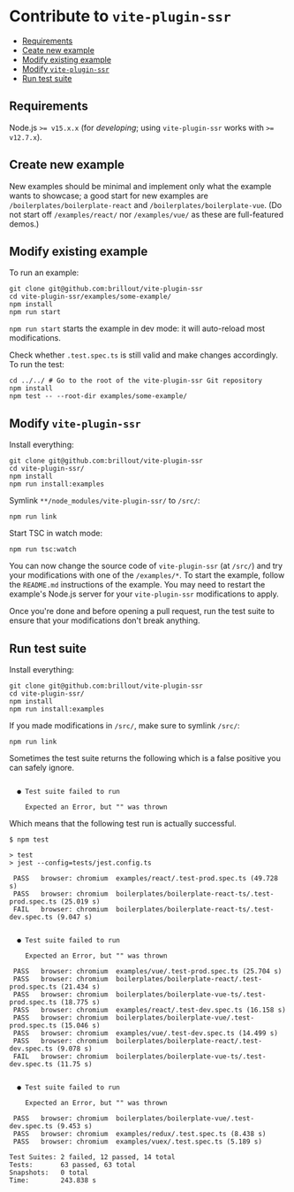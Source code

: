 # Contribute to `vite-plugin-ssr`

- [Requirements](#requirements)
- [Ceate new example](#create-new-example)
- [Modify existing example](#modify-existing-example)
- [Modify `vite-plugin-ssr`](#modify-vite-plugin-ssr)
- [Run test suite](#run-test-suite)


## Requirements

Node.js `>= v15.x.x` (for *developing*; using `vite-plugin-ssr` works with `>= v12.7.x`).


## Create new example

New examples should be minimal and implement only what the example wants to showcase;
a good start for new examples are `/boilerplates/boilerplate-react` and `/boilerplates/boilerplate-vue`.
(Do not start off `/examples/react/` nor `/examples/vue/` as these are full-featured demos.)

## Modify existing example

To run an example:

```shell
git clone git@github.com:brillout/vite-plugin-ssr
cd vite-plugin-ssr/examples/some-example/
npm install
npm run start
```

`npm run start` starts the example in dev mode: it will auto-reload most modifications.

Check whether `.test.spec.ts` is still valid and make changes accordingly.
To run the test:

```shell
cd ../../ # Go to the root of the vite-plugin-ssr Git repository
npm install
npm test -- --root-dir examples/some-example/
```


## Modify `vite-plugin-ssr`

Install everything:

```shell
git clone git@github.com:brillout/vite-plugin-ssr
cd vite-plugin-ssr/
npm install
npm run install:examples
```

Symlink `**/node_modules/vite-plugin-ssr/` to `/src/`:

```shell
npm run link
```

Start TSC in watch mode:

```
npm run tsc:watch
```

You can now change the source code of `vite-plugin-ssr` (at `/src/`) and try your modifications with one of the `/examples/*`.
To start the example, follow the `README.md` instructions of the example.
You may need to restart the example's Node.js server for your `vite-plugin-ssr` modifications to apply.

Once you're done and before opening a pull request, run the test suite to ensure that your modifications don't break anything.


## Run test suite

Install everything:

```shell
git clone git@github.com:brillout/vite-plugin-ssr
cd vite-plugin-ssr/
npm install
npm run install:examples
```

If you made modifications in `/src/`, make sure to symlink `/src/`:

```shell
npm run link
```

Sometimes the test suite returns the following which is a false positive you can safely ignore.

```shell

  ● Test suite failed to run

    Expected an Error, but "" was thrown
```

Which means that the following test run is actually successful.

```shell
$ npm test

> test
> jest --config=tests/jest.config.ts

 PASS   browser: chromium  examples/react/.test-prod.spec.ts (49.728 s)
 PASS   browser: chromium  boilerplates/boilerplate-react-ts/.test-prod.spec.ts (25.019 s)
 FAIL   browser: chromium  boilerplates/boilerplate-react-ts/.test-dev.spec.ts (9.047 s)


  ● Test suite failed to run

    Expected an Error, but "" was thrown

 PASS   browser: chromium  examples/vue/.test-prod.spec.ts (25.704 s)
 PASS   browser: chromium  boilerplates/boilerplate-react/.test-prod.spec.ts (21.434 s)
 PASS   browser: chromium  boilerplates/boilerplate-vue-ts/.test-prod.spec.ts (18.775 s)
 PASS   browser: chromium  examples/react/.test-dev.spec.ts (16.158 s)
 PASS   browser: chromium  boilerplates/boilerplate-vue/.test-prod.spec.ts (15.046 s)
 PASS   browser: chromium  examples/vue/.test-dev.spec.ts (14.499 s)
 PASS   browser: chromium  boilerplates/boilerplate-react/.test-dev.spec.ts (9.078 s)
 FAIL   browser: chromium  boilerplates/boilerplate-vue-ts/.test-dev.spec.ts (11.75 s)


  ● Test suite failed to run

    Expected an Error, but "" was thrown

 PASS   browser: chromium  boilerplates/boilerplate-vue/.test-dev.spec.ts (9.453 s)
 PASS   browser: chromium  examples/redux/.test.spec.ts (8.438 s)
 PASS   browser: chromium  examples/vuex/.test.spec.ts (5.189 s)

Test Suites: 2 failed, 12 passed, 14 total
Tests:       63 passed, 63 total
Snapshots:   0 total
Time:        243.838 s
```
